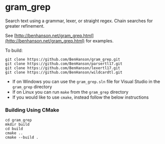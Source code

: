 # gram_grep
Search text using a grammar, lexer, or straight regex. Chain searches for greater refinement.

See [http://benhanson.net/gram_grep.html](http://benhanson.net/gram_grep.html) for examples.

To build:
```
git clone https://github.com/BenHanson/gram_grep.git
git clone https://github.com/BenHanson/parsertl17.git
git clone https://github.com/BenHanson/lexertl17.git
git clone https://github.com/BenHanson/wildcardtl.git
```
- If on Windows you can use the `gram_grep.sln` file for Visual Studio in the `gram_grep` directory
- If on Linux you can run `make` from the `gram_grep` directory
- If you would like to use `cmake`, instead follow the below instructions

### Building Using CMake
```
cd gram_grep
mkdir build
cd build
cmake ..
cmake --build .
```
